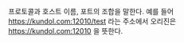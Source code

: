 프로토콜과 호스트 이름, 포트의 조합을 말한다. 예를 들어 https://kundol.com:12010/test 라는 주소에서 오리진은 https://kundol.com:12010 을 뜻한다.